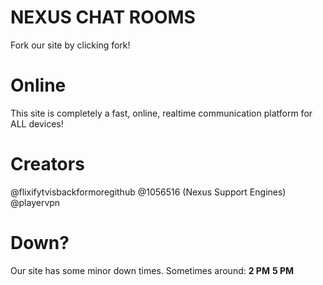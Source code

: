# NEXUS CHAT ROOMS
Fork our site by clicking fork!

# Online
This site is completely a fast, online, realtime communication platform for ALL devices!

# Creators
@flixifytvisbackformoregithub
@1056516 (Nexus Support Engines)
@playervpn

# Down?
Our site has some minor down times. Sometimes around: 
**2 PM**
**5 PM**

